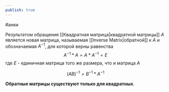 ```yaml
---
publish: true
---
```


#анки


Результатом обращения [[Квадратная матрица|квадратной матрицы]] $A$  является новая матрица, называемая [[Inverse Matrix|обратной]]  к $A$ и обозначаемая $A^{-1}$, для которой верны равенства
$$A^{-1} * A = A * A^{-1} = E$$
где $E$ - единичная матрица того же размера, что и матрица $A$


$$(AB)^{−1}=B^{−1}*A^{−1}$$

**Обратные матрицы существуют только для квадратных**.

